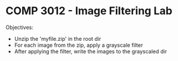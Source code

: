 # COMP 3012 - Image Filtering Lab

Objectives:
- Unzip the 'myfile.zip' in the root dir
- For each image from the zip, apply a grayscale filter
- After applying the filter, write the images to the grayscaled dir

